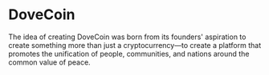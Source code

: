 # DoveCoin
The idea of creating DoveCoin was born from its founders' aspiration to create something more than just a cryptocurrency—to create a platform that promotes the unification of people, communities, and nations around the common value of peace.
